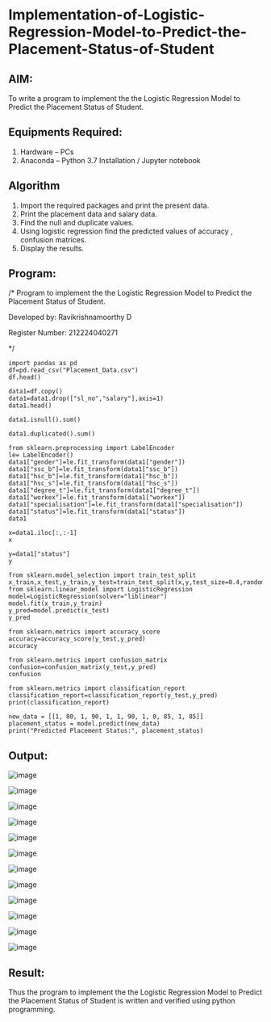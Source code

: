 # Implementation-of-Logistic-Regression-Model-to-Predict-the-Placement-Status-of-Student

## AIM:
To write a program to implement the the Logistic Regression Model to Predict the Placement Status of Student.

## Equipments Required:
1. Hardware – PCs
2. Anaconda – Python 3.7 Installation / Jupyter notebook

## Algorithm
1. Import the required packages and print the present data.
2. Print the placement data and salary data.
3. Find the null and duplicate values.
4. Using logistic regression find the predicted values of accuracy , confusion matrices.
5. Display the results. 

## Program:

/*
Program to implement the the Logistic Regression Model to Predict the Placement Status of Student.

Developed by: Ravikrishnamoorthy D

Register Number: 212224040271

*/
```
import pandas as pd
df=pd.read_csv("Placement_Data.csv")
df.head()

data1=df.copy()
data1=data1.drop(["sl_no","salary"],axis=1)
data1.head()

data1.isnull().sum()

data1.duplicated().sum()

from sklearn.preprocessing import LabelEncoder
le= LabelEncoder()
data1["gender"]=le.fit_transform(data1["gender"])
data1["ssc_b"]=le.fit_transform(data1["ssc_b"])
data1["hsc_b"]=le.fit_transform(data1["hsc_b"])
data1["hsc_s"]=le.fit_transform(data1["hsc_s"])
data1["degree_t"]=le.fit_transform(data1["degree_t"])
data1["workex"]=le.fit_transform(data1["workex"])
data1["specialisation"]=le.fit_transform(data1["specialisation"])
data1["status"]=le.fit_transform(data1["status"])
data1

x=data1.iloc[:,:-1]
x

y=data1["status"]
y

from sklearn.model_selection import train_test_split
x_train,x_test,y_train,y_test=train_test_split(x,y,test_size=0.4,random_state=45)
from sklearn.linear_model import LogisticRegression
model=LogisticRegression(solver="liblinear")
model.fit(x_train,y_train)
y_pred=model.predict(x_test)
y_pred

from sklearn.metrics import accuracy_score
accuracy=accuracy_score(y_test,y_pred)
accuracy

from sklearn.metrics import confusion_matrix
confusion=confusion_matrix(y_test,y_pred)
confusion

from sklearn.metrics import classification_report
classification_report=classification_report(y_test,y_pred)
print(classification_report)

new_data = [[1, 80, 1, 90, 1, 1, 90, 1, 0, 85, 1, 85]]
placement_status = model.predict(new_data)
print("Predicted Placement Status:", placement_status)

```

## Output:

![image](https://github.com/user-attachments/assets/fa66d743-bd04-49cb-a7bd-9960070b3398)

![image](https://github.com/user-attachments/assets/4d5b2bb3-aa9e-4cfb-8db4-d330c53cedf3)

![image](https://github.com/user-attachments/assets/a7f86a10-5523-4936-93bc-e9cb74fa9881)

![image](https://github.com/user-attachments/assets/00bcd6da-afdb-47a7-9b4f-d663a55277fc)

![image](https://github.com/user-attachments/assets/5f6ba294-639a-4d33-9398-b98f506f5141)

![image](https://github.com/user-attachments/assets/0227d5e8-c7c7-42f9-9d6b-069be3904b4e)

![image](https://github.com/user-attachments/assets/d8b27c79-e7dd-4b4a-ab83-adf301a9f2b3)

![image](https://github.com/user-attachments/assets/545be229-e962-4e8f-b5b7-cdc4f09f0eb9)

![image](https://github.com/user-attachments/assets/f14c2555-cf61-43b0-86d5-f7890e625406)

![image](https://github.com/user-attachments/assets/70a0e333-731f-4a5a-b4dc-d914d7e8ab62)

![image](https://github.com/user-attachments/assets/bb3f3a20-b26a-4310-95d2-b15c9630a928)

![image](https://github.com/user-attachments/assets/d67a48d8-8ad5-4754-9771-66c95fcf3986)














## Result:
Thus the program to implement the the Logistic Regression Model to Predict the Placement Status of Student is written and verified using python programming.
